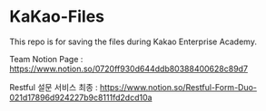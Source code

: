# KaKao-Files

This repo is for saving the files during Kakao Enterprise Academy.

Team Notion Page : https://www.notion.so/0720ff930d644ddb80388400628c89d7 

Restful 설문 서비스 최종 : https://www.notion.so/Restful-Form-Duo-021d17896d924227b9c8111fd2dcd10a
